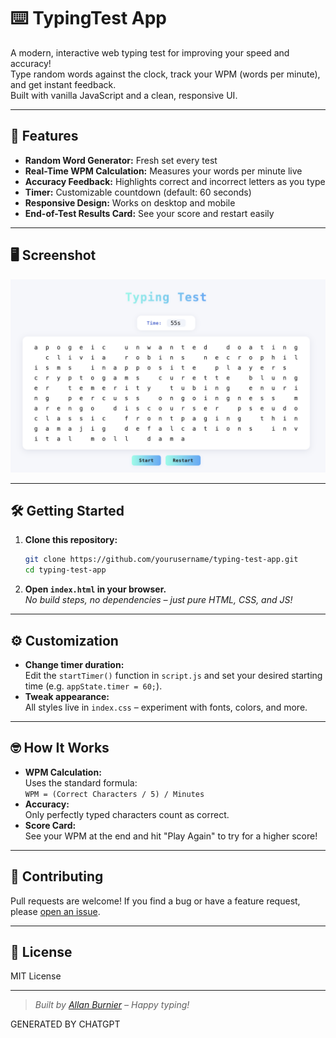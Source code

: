 # ⌨️ TypingTest App

A modern, interactive web typing test for improving your speed and accuracy!  
Type random words against the clock, track your WPM (words per minute), and get instant feedback.  
Built with vanilla JavaScript and a clean, responsive UI.

---

## 🚀 Features

- **Random Word Generator:** Fresh set every test
- **Real-Time WPM Calculation:** Measures your words per minute live
- **Accuracy Feedback:** Highlights correct and incorrect letters as you type
- **Timer:** Customizable countdown (default: 60 seconds)
- **Responsive Design:** Works on desktop and mobile
- **End-of-Test Results Card:** See your score and restart easily

---

## 🖥️ Screenshot

![TypingTest Screenshot](./screeshot.png)

---

## 🛠️ Getting Started

1. **Clone this repository:**

    ```sh
    git clone https://github.com/yourusername/typing-test-app.git
    cd typing-test-app
    ```

2. **Open `index.html` in your browser.**  
   _No build steps, no dependencies – just pure HTML, CSS, and JS!_

---

## ⚙️ Customization

- **Change timer duration:**  
  Edit the `startTimer()` function in `script.js` and set your desired starting time (e.g. `appState.timer = 60;`).
- **Tweak appearance:**  
  All styles live in `index.css` – experiment with fonts, colors, and more.

---

## 🤓 How It Works

- **WPM Calculation:**  
  Uses the standard formula:  
  `WPM = (Correct Characters / 5) / Minutes`
- **Accuracy:**  
  Only perfectly typed characters count as correct.
- **Score Card:**  
  See your WPM at the end and hit "Play Again" to try for a higher score!

---

## 📢 Contributing

Pull requests are welcome! If you find a bug or have a feature request, please [open an issue](https://github.com/yourusername/typing-test-app/issues).

---

## 📄 License

MIT License

---

> _Built by [Allan Burnier](https://github.com/yourusername) – Happy typing!_

GENERATED BY CHATGPT



